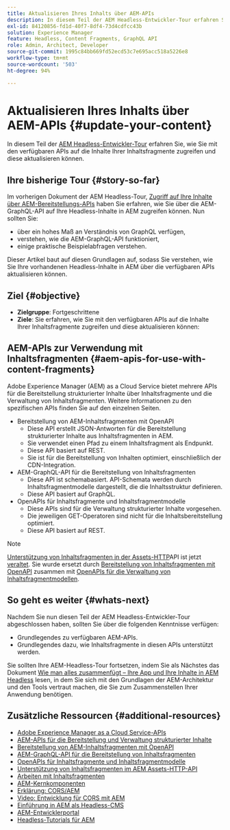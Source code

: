 ```yaml
---
title: Aktualisieren Ihres Inhalts über AEM-APIs
description: In diesem Teil der AEM Headless-Entwickler-Tour erfahren Sie, wie Sie mit den verfügbaren APIs auf die Inhalte Ihrer Inhaltsfragmente zugreifen und diese aktualisieren können.
exl-id: 84120856-fd1d-40f7-8df4-73d4cdfcc43b
solution: Experience Manager
feature: Headless, Content Fragments, GraphQL API
role: Admin, Architect, Developer
source-git-commit: 1995c84bb669fd52ecd53c7e695acc518a5226e8
workflow-type: tm+mt
source-wordcount: '503'
ht-degree: 94%

---
```


# Aktualisieren Ihres Inhalts über AEM-APIs {#update-your-content}

In diesem Teil der [AEM Headless-Entwickler-Tour](overview.md) erfahren Sie, wie Sie mit den verfügbaren APIs auf die Inhalte Ihrer Inhaltsfragmente zugreifen und diese aktualisieren können.

## Ihre bisherige Tour {#story-so-far}

Im vorherigen Dokument der AEM Headless-Tour, [Zugriff auf Ihre Inhalte über AEM-Bereitstellungs-APIs](access-your-content.md) haben Sie erfahren, wie Sie über die AEM-GraphQL-API auf Ihre Headless-Inhalte in AEM zugreifen können. Nun sollten Sie:

* über ein hohes Maß an Verständnis von GraphQL verfügen,
* verstehen, wie die AEM-GraphQL-API funktioniert,
* einige praktische Beispielabfragen verstehen.

Dieser Artikel baut auf diesen Grundlagen auf, sodass Sie verstehen, wie Sie Ihre vorhandenen Headless-Inhalte in AEM über die verfügbaren APIs aktualisieren können.

## Ziel {#objective}

* **Zielgruppe**: Fortgeschrittene
* **Ziele**: Sie erfahren, wie Sie mit den verfügbaren APIs auf die Inhalte Ihrer Inhaltsfragmente zugreifen und diese aktualisieren können:

## AEM-APIs zur Verwendung mit Inhaltsfragmenten {#aem-apis-for-use-with-content-fragments}

Adobe Experience Manager (AEM) as a Cloud Service bietet mehrere APIs für die Bereitstellung strukturierter Inhalte über Inhaltsfragmente und die Verwaltung von Inhaltsfragmenten. Weitere Informationen zu den spezifischen APIs finden Sie auf den einzelnen Seiten.

* Bereitstellung von AEM-Inhaltsfragmenten mit OpenAPI
   * Diese API erstellt JSON-Antworten für die Bereitstellung strukturierter Inhalte aus Inhaltsfragmenten in AEM.
   * Sie verwendet einen Pfad zu einem Inhaltsfragment als Endpunkt.
   * Diese API basiert auf REST.
   * Sie ist für die Bereitstellung von Inhalten optimiert, einschließlich der CDN-Integration.
* AEM-GraphQL-API für die Bereitstellung von Inhaltsfragmenten
   * Diese API ist schemabasiert. API-Schemata werden durch Inhaltsfragmentmodelle dargestellt, die die Inhaltsstruktur definieren.
   * Diese API basiert auf GraphQL.
* OpenAPIs für Inhaltsfragmente und Inhaltsfragmentmodelle
   * Diese APIs sind für die Verwaltung strukturierter Inhalte vorgesehen.
   * Die jeweiligen GET-Operatoren sind nicht für die Inhaltsbereitstellung optimiert.
   * Diese API basiert auf REST.

>[!NOTE]
>
>[Unterstützung von Inhaltsfragmenten in der Assets-HTTP](/help/assets/content-fragments/assets-api-content-fragments.md)API ist jetzt [veraltet](/help/release-notes/deprecated-removed-features.md). Sie wurde ersetzt durch [Bereitstellung von Inhaltsfragmenten mit OpenAPI](/help/headless/aem-content-fragment-delivery-with-openapi.md) zusammen mit [OpenAPIs für die Verwaltung von Inhaltsfragmentmodellen](/help/headless/content-fragment-openapis.md).

## So geht es weiter {#whats-next}

Nachdem Sie nun diesen Teil der AEM Headless-Entwickler-Tour abgeschlossen haben, sollten Sie über die folgenden Kenntnisse verfügen:

* Grundlegendes zu verfügbaren AEM-APIs.
* Grundlegendes dazu, wie Inhaltsfragmente in diesen APIs unterstützt werden.

Sie sollten Ihre AEM-Headless-Tour fortsetzen, indem Sie als Nächstes das Dokument [Wie man alles zusammenfügt – Ihre App und Ihre Inhalte in AEM Headless](put-it-all-together.md) lesen, in dem Sie sich mit den Grundlagen der AEM-Architektur und den Tools vertraut machen, die Sie zum Zusammenstellen Ihrer Anwendung benötigen.

## Zusätzliche Ressourcen {#additional-resources}

* [Adobe Experience Manager as a Cloud Service-APIs](https://developer.adobe.com/experience-cloud/experience-manager-apis/)
* [AEM-APIs für die Bereitstellung und Verwaltung strukturierter Inhalte](/help/headless/apis-headless-and-content-fragments.md)
* [Bereitstellung von AEM-Inhaltsfragmenten mit OpenAPI](/help/headless/aem-content-fragment-delivery-with-openapi.md)
* [AEM-GraphQL-API für die Bereitstellung von Inhaltsfragmenten](/help/headless/graphql-api/content-fragments.md)
* [OpenAPIs für Inhaltsfragmente und Inhaltsfragmentmodelle](/help/headless/content-fragment-openapis.md)
* [Unterstützung von Inhaltsfragmenten im AEM Assets-HTTP-API](/help/assets/content-fragments/assets-api-content-fragments.md)
* [Arbeiten mit Inhaltsfragmenten](/help/sites-cloud/administering/content-fragments/overview.md)
* [AEM-Kernkomponenten](https://experienceleague.adobe.com/docs/experience-manager-core-components/using/introduction.html?lang=de)
* [Erklärung: CORS/AEM](https://helpx.adobe.com/de/experience-manager/kt/platform-repository/using/cors-security-article-understand.html)
* [Video: Entwicklung für CORS mit AEM](https://helpx.adobe.com/de/experience-manager/kt/platform-repository/using/cors-security-technical-video-develop.html)
* [Einführung in AEM als Headless-CMS](/help/headless/introduction.md)
* [AEM-Entwicklerportal](https://experienceleague.adobe.com/landing/experience-manager/headless/developer.html?lang=de)
* [Headless-Tutorials für AEM](https://experienceleague.adobe.com/docs/experience-manager-learn/getting-started-with-aem-headless/overview.html?lang=de)
